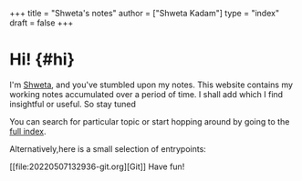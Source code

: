 +++
title = "Shweta's notes"
author = ["Shweta Kadam"]
type = "index"
draft = false
+++

# Hi! {#hi}

I'm [Shweta](https://www.codeklutz.com/), and you've stumbled upon my notes.
This website contains my working notes accumulated over a period of time. I shall add which I find insightful or useful. So stay tuned

You can search for particular topic or start hopping around by going to the [full index](/notes/).

Alternatively,here is a small selection of entrypoints:

 [[file:20220507132936-git.org][Git]]
Have fun!
